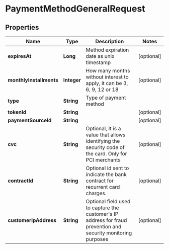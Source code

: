 

# PaymentMethodGeneralRequest

## Properties

Name | Type | Description | Notes
------------ | ------------- | ------------- | -------------
**expiresAt** | **Long** | Method expiration date as unix timestamp |  [optional]
**monthlyInstallments** | **Integer** | How many months without interest to apply, it can be 3, 6, 9, 12 or 18 |  [optional]
**type** | **String** | Type of payment method | 
**tokenId** | **String** |  |  [optional]
**paymentSourceId** | **String** |  |  [optional]
**cvc** | **String** | Optional, It is a value that allows identifying the security code of the card. Only for PCI merchants |  [optional]
**contractId** | **String** | Optional id sent to indicate the bank contract for recurrent card charges. |  [optional]
**customerIpAddress** | **String** | Optional field used to capture the customer&#39;s IP address for fraud prevention and security monitoring purposes |  [optional]




